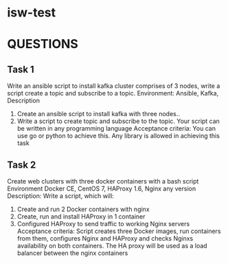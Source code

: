 # isw-test

QUESTIONS
==================





Task 1
------------------
Write an ansible script to install kafka cluster comprises of 3 nodes, write a script create a topic and subscribe to a topic.
Environment:
Ansible, Kafka,
Description
1. Create an ansible script to install kafka with three nodes..
2. Write a script to create topic and subscribe to the topic. Your script can be written in any
programming language
Acceptance criteria:
You can use go or python to achieve this. Any library is allowed in achieving this task



Task 2
-------------------
Create web clusters with three docker containers with a bash script
Environment
Docker CE, CentOS 7, HAProxy 1.6, Nginx any version
Description:
Write a script, which will:
1. Create and run 2 Docker containers with nginx
2. Create, run and install HAProxy in 1 container
4. Configured HAProxy to send traffic to working Nginx servers
Acceptance criteria:
Script creates three Docker images, run containers from them,
configures Nginx and HAProxy and checks Nginxs availability on both containers. The HA proxy will be used as a load balancer between the nginx containers